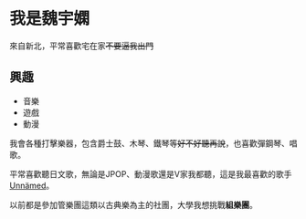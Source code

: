 我是魏宇嫻
===
來自新北，平常喜歡宅在家~~不要逼我出門~~

興趣
---
- 音樂
- 遊戲
- 動漫

我會各種打擊樂器，包含爵士鼓、木琴、鐵琴等~~好不好聽再說~~，也喜歡彈鋼琴、唱歌。

平常喜歡聽日文歌，無論是JPOP、動漫歌還是V家我都聽，這是我最喜歡的歌手
[Unnämed](https://youtube.com/@unnamednow00?si=hpLuKkwLWAnI0kzt "我最喜歡Summer Song這首")。

以前都是參加管樂團這類以古典樂為主的社團，大學我想挑戰**組樂團**。
